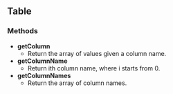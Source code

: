 Table
-----
### Methods

- **getColumn**
  - Return the array of values given a column name.
- **getColumnName**
  - Return ith column name, where i starts from 0.
- **getColumnNames**
  - Return the array of column names.